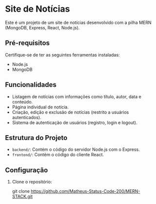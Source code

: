 # Site de Notícias

Este é um projeto de um site de notícias desenvolvido com a pilha MERN (MongoDB, Express, React, Node.js).

## Pré-requisitos

Certifique-se de ter as seguintes ferramentas instaladas:

- Node.js
- MongoDB

## Funcionalidades

- Listagem de notícias com informações como título, autor, data e conteúdo.
- Página individual de notícia.
- Criação, edição e exclusão de notícias (restrito a usuários autenticados).
- Sistema de autenticação de usuários (registro, login e logout).

## Estrutura do Projeto

- `backend/`: Contém o código do servidor Node.js com o Express.
- `frontend/`: Contém o código do cliente React.

## Configuração

1. Clone o repositório:

   git clone https://github.com/Matheus-Status-Code-200/MERN-STACK.git
